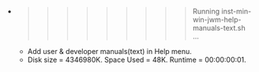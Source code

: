 * >>>>>>>>> Running inst-min-win-jwm-help-manuals-text.sh ...
  * Add user & developer manuals(text) in Help menu.
  * Disk size = 4346980K. Space Used = 48K. Runtime = 00:00:00:01.
